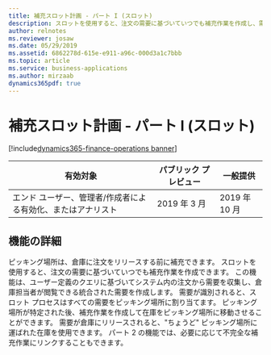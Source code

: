 ```yaml
---
title: 補充スロット計画 - パート I (スロット)
description: スロットを使用すると、注文の需要に基づいていつでも補充作業を作成し、需要が倉庫にリリースされたたピッキングのために商品を準備およびステージングできます。
author: relnotes
ms.reviewer: josaw
ms.date: 05/29/2019
ms.assetid: 6862278d-615e-e911-a96c-000d3a1c7bbb
ms.topic: article
ms.service: business-applications
ms.author: mirzaab
dynamics365pdf: true
---
```

# <a name="replenishment-slotting-planpart-i-slotting"></a>補充スロット計画 - パート I (スロット)
[!include[dynamics365-finance-operations banner](../includes/dynamics365-finance-operations.md)]

| 有効対象    |  パブリック プレビュー | 一般提供 | 
| ---------- | ---------- |---------- |
|エンド ユーザー、管理者/作成者による有効化、またはアナリスト|2019 年 3 月| 2019 年 10 月|






## <a name="feature-details"></a>機能の詳細
<!--feature detail start -->
 ピッキング場所は、倉庫に注文をリリースする前に補充できます。 スロットを使用すると、注文の需要に基づいていつでも補充作業を作成できます。 この機能は、ユーザー定義のクエリに基づいてシステム内の注文から需要を収集し、倉庫担当者が閲覧できる統合された需要を作成します。 需要が識別されると、スロット プロセスはすべての需要をピッキング場所に割り当てます。 ピッキング場所が特定された後、補充作業を作成して在庫をピッキング場所に移動させることができます。 需要が倉庫にリリースされると、"ちょうど" ピッキング場所に運ばれた在庫を使用できます。 パート 2 の機能では、必要に応じて不完全な補充作業にリンクすることもできます。
<!--feature detail end -->










